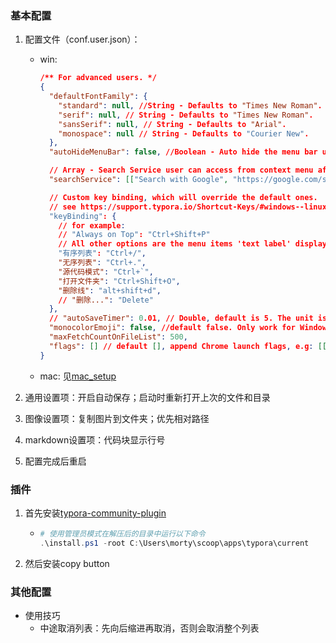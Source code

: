 ### 基本配置

1. 配置文件（conf.user.json）：

   - win: 

     ```json
     /** For advanced users. */
     {
       "defaultFontFamily": {
         "standard": null, //String - Defaults to "Times New Roman".
         "serif": null, // String - Defaults to "Times New Roman".
         "sansSerif": null, // String - Defaults to "Arial".
         "monospace": null // String - Defaults to "Courier New".
       },
       "autoHideMenuBar": false, //Boolean - Auto hide the menu bar unless the `Alt` key is pressed. Default is false.
     
       // Array - Search Service user can access from context menu after a range of text is selected. Each item is formatted as [caption, url]
       "searchService": [["Search with Google", "https://google.com/search?q=%s"]],
     
       // Custom key binding, which will override the default ones.
       // see https://support.typora.io/Shortcut-Keys/#windows--linux for detail
       "keyBinding": {
         // for example:
         // "Always on Top": "Ctrl+Shift+P"
         // All other options are the menu items 'text label' displayed from each typora menu
         "有序列表": "Ctrl+/",
         "无序列表": "Ctrl+.",
         "源代码模式": "Ctrl+`",
         "打开文件夹": "Ctrl+Shift+O",
         "删除线": "alt+shift+d",
         // "删除...": "Delete"
       },
       // "autoSaveTimer": 0.01, // Double, default is 5. The unit is "minute"
       "monocolorEmoji": false, //default false. Only work for Windows
       "maxFetchCountOnFileList": 500,
       "flags": [] // default [], append Chrome launch flags, e.g: [["disable-gpu"], ["host-rules", "MAP * 127.0.0.1"]]
     }
     ```
   
   - mac: 见[mac_setup](../mac/setup.md)


2. 通用设置项：开启自动保存；启动时重新打开上次的文件和目录
3. 图像设置项：复制图片到文件夹；优先相对路径
4. markdown设置项：代码块显示行号

5. 配置完成后重启

### 插件

1. 首先安装[typora-community-plugin](https://github.com/typora-community-plugin/typora-community-plugin)

   - ```powershell
     # 使用管理员模式在解压后的目录中运行以下命令
     .\install.ps1 -root C:\Users\morty\scoop\apps\typora\current
     ```

2. 然后安装copy button

### 其他配置


- 使用技巧
   - 中途取消列表：先向后缩进再取消，否则会取消整个列表

